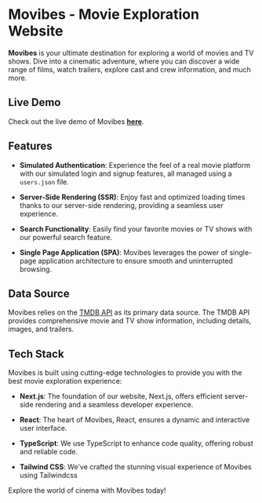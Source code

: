 # Movibes - Movie Exploration Website

**Movibes** is your ultimate destination for exploring a world of movies and TV shows. Dive into a cinematic adventure, where you can discover a wide range of films, watch trailers, explore cast and crew information, and much more.

## Live Demo

Check out the live demo of Movibes **[here](https://movibes-mw.vercel.app)**.

## Features

- **Simulated Authentication**: Experience the feel of a real movie platform with our simulated login and signup features, all managed using a `users.json` file.

- **Server-Side Rendering (SSR)**: Enjoy fast and optimized loading times thanks to our server-side rendering, providing a seamless user experience.

- **Search Functionality**: Easily find your favorite movies or TV shows with our powerful search feature.

- **Single Page Application (SPA)**: Movibes leverages the power of single-page application architecture to ensure smooth and uninterrupted browsing.

## Data Source

Movibes relies on the [TMDB API](https://www.themoviedb.org/documentation/api) as its primary data source. The TMDB API provides comprehensive movie and TV show information, including details, images, and trailers.

## Tech Stack

Movibes is built using cutting-edge technologies to provide you with the best movie exploration experience:

- **Next.js**: The foundation of our website, Next.js, offers efficient server-side rendering and a seamless developer experience.

- **React**: The heart of Movibes, React, ensures a dynamic and interactive user interface.

- **TypeScript**: We use TypeScript to enhance code quality, offering robust and reliable code.

- **Tailwind CSS**: We've crafted the stunning visual experience of Movibes using Tailwindcss

Explore the world of cinema with Movibes today!
